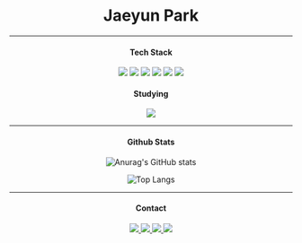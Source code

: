 <div align="center">

 <h1>Jaeyun Park</h1>
 <p>

<hr>

 
#### Tech Stack
<img src="https://img.shields.io/badge/Python-5CB9FF?style=flat&logo=Python&logoColor=3776AB"/>
<img src="https://img.shields.io/badge/C++-0091FF?style=flat&logo=Cplusplus&logoColor=00599C"/>
<img src="https://img.shields.io/badge/HTML5-FF8D70?style=flat&logo=HTML5&logoColor=E34F26"/>
<img src="https://img.shields.io/badge/CSS3-1F9FFF?style=flat&logo=CSS3&logoColor=1572B6"/>
<img src="https://img.shields.io/badge/JavaScript-FFFFB3?style=flat&logo=JavaScript&logoColor=F7DF1E"/>
<img src="https://img.shields.io/badge/Node.js-green?style=flat&logo=Node.js&logoColor=339933"/>



#### Studying
<img src="https://img.shields.io/badge/Spring-6DB33F?style=flat&logo=Spring&logoColor=FFFFFF"/>
 
<hr>

#### Github Stats
![Anurag's GitHub stats](https://github-readme-stats.vercel.app/api?username=choi5798&show_icons=true&theme=tokyonight)

![Top Langs](https://github-readme-stats.vercel.app/api/top-langs/?username=choi5798&layout=compact&theme=tokyonight)

<hr>

#### Contact

<a href="https://www.facebook.com/profile.php?id=100006381972108" target="_blank">
<img src="https://img.shields.io/badge/Facebook-C0C0C0?style=social&logo=Facebook&logoColor=1877F2"/>
</a>
<a href="https://www.instagram.com/zzae_uni_._.v/" target="_blank">
<img src="https://img.shields.io/badge/Instagram-C0C0C0?style=social&logo=Instagram&logoColor=E4405F"/>
</a>
<a href="https://github.com/qkrwodsbfjq" target="_blank">
<img src="https://img.shields.io/badge/Github-C0C0C0?style=social&logo=Github&logoColor=181717"/>
</a>
<a href="https://zzaeuni.tistory.com/" target="_blank">
<img src="https://img.shields.io/badge/Velog-C0C0C0?style=social&logo=Velog&logoColor=20C997"/>
</a>

